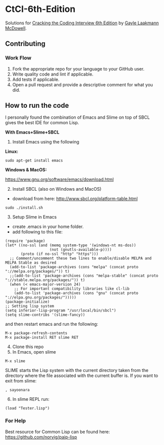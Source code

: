 # CtCI-6th-Edition
Solutions for [Cracking the Coding Interview 6th Edition](http://www.amazon.com/Cracking-Coding-Interview-6th-Edition/dp/0984782850) by [Gayle Laakmann McDowell](http://www.gayle.com/).

## Contributing

### Work Flow
1. Fork the appropriate repo for your language to your GitHub user.
2. Write quality code and lint if applicable.
3. Add tests if applicable.
4. Open a pull request and provide a descriptive comment for what you did.

## How to run the code

I personally found the combination of Emacs and Slime on top of SBCL gives the best IDE for common Lisp.  

**With Emacs+Slime+SBCL**
1. Install Emacs using the following

**Linux:**
```
sudo apt-get install emacs
```

**Windows & MacOS:**

https://www.gnu.org/software/emacs/download.html

2. Install SBCL (also on Windows and MacOS)

- download from here: http://www.sbcl.org/platform-table.html
```
sudo ./install.sh
```
3. Setup Slime in Emacs

- create .emacs  in your home folder.
- add following to this file:
```
(require 'package)
(let* ((no-ssl (and (memq system-type '(windows-nt ms-dos))
                    (not (gnutls-available-p))))
       (proto (if no-ssl "http" "https")))
  ;; Comment/uncomment these two lines to enable/disable MELPA and MELPA Stable as desired
  (add-to-list 'package-archives (cons "melpa" (concat proto "://melpa.org/packages/")) t)
  ;;(add-to-list 'package-archives (cons "melpa-stable" (concat proto "://stable.melpa.org/packages/")) t)
  (when (< emacs-major-version 24)
    ;; For important compatibility libraries like cl-lib
    (add-to-list 'package-archives (cons "gnu" (concat proto "://elpa.gnu.org/packages/")))))
(package-initialize)
;; Setting lisp system
(setq inferior-lisp-program "/usr/local/bin/sbcl")
(setq slime-contribs '(slime-fancy))
```
and then restart emacs and run the following:
```
M-x package-refresh-contents
M-x package-install RET slime RET
```

4. Clone this repo
5. In Emacs, open slime 
```
M-x slime
```
SLIME starts the Lisp system with the current directory taken from the directory where the file associated with the current buffer is. If you want to exit from slime:
```
, sayoonara
```
6. In slime REPL run:
```
(load "Tester.lisp")
```

### For Help
Best resource for Common Lisp can be found here: https://github.com/norvig/paip-lisp
